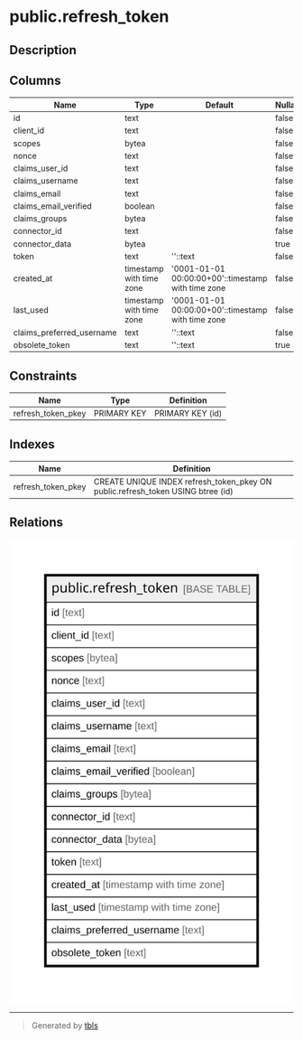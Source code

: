# public.refresh_token

## Description

## Columns

| Name | Type | Default | Nullable | Children | Parents | Comment |
| ---- | ---- | ------- | -------- | -------- | ------- | ------- |
| id | text |  | false |  |  |  |
| client_id | text |  | false |  |  |  |
| scopes | bytea |  | false |  |  |  |
| nonce | text |  | false |  |  |  |
| claims_user_id | text |  | false |  |  |  |
| claims_username | text |  | false |  |  |  |
| claims_email | text |  | false |  |  |  |
| claims_email_verified | boolean |  | false |  |  |  |
| claims_groups | bytea |  | false |  |  |  |
| connector_id | text |  | false |  |  |  |
| connector_data | bytea |  | true |  |  |  |
| token | text | ''::text | false |  |  |  |
| created_at | timestamp with time zone | '0001-01-01 00:00:00+00'::timestamp with time zone | false |  |  |  |
| last_used | timestamp with time zone | '0001-01-01 00:00:00+00'::timestamp with time zone | false |  |  |  |
| claims_preferred_username | text | ''::text | false |  |  |  |
| obsolete_token | text | ''::text | true |  |  |  |

## Constraints

| Name | Type | Definition |
| ---- | ---- | ---------- |
| refresh_token_pkey | PRIMARY KEY | PRIMARY KEY (id) |

## Indexes

| Name | Definition |
| ---- | ---------- |
| refresh_token_pkey | CREATE UNIQUE INDEX refresh_token_pkey ON public.refresh_token USING btree (id) |

## Relations

![er](public.refresh_token.svg)

---

> Generated by [tbls](https://github.com/k1LoW/tbls)
